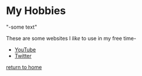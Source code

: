 # My Hobbies

"-some text"




These are some websites I _like_ to use in my free time-

* [YouTube](https://www.YouTube.com)
* [Twitter](https://www.twitter.com)

[return to home](./README.md)
